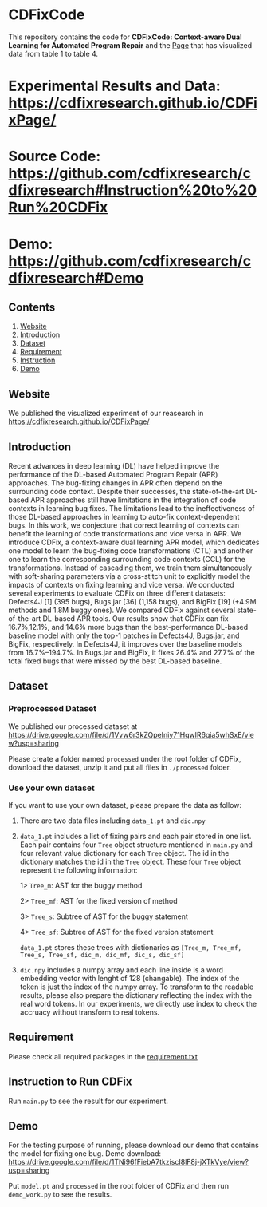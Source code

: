 # CDFixCode

This repository contains the code for **CDFixCode: Context-aware Dual Learning for Automated Program Repair** and the [Page](https://cdfixresearch.github.io/CDFixPage/) that has visualized data from table 1 to table 4.

# Experimental Results and Data: https://cdfixresearch.github.io/CDFixPage/
# Source Code: https://github.com/cdfixresearch/cdfixresearch#Instruction%20to%20Run%20CDFix
# Demo: https://github.com/cdfixresearch/cdfixresearch#Demo

## Contents

1. [Website](#Website)
2. [Introduction](#Introduction)
3. [Dataset](#Dataset)
4. [Requirement](#Requirement)
5. [Instruction](#Instruction)
6. [Demo](#Demo)

## Website

We published the visualized experiment of our reasearch in https://cdfixresearch.github.io/CDFixPage/

## Introduction

Recent advances in deep learning (DL) have helped improve the
performance of the DL-based Automated Program Repair (APR)
approaches. The bug-fixing changes in APR often depend on the surrounding code context. Despite their successes, the state-of-the-art
DL-based APR approaches still have limitations in the integration
of code contexts in learning bug fixes. The limitations lead to the
ineffectiveness of those DL-based approaches in learning to auto-fix
context-dependent bugs. In this work, we conjecture that correct
learning of contexts can benefit the learning of code transformations and vice versa in APR. We introduce CDFix, a context-aware
dual learning APR model, which dedicates one model to learn the
bug-fixing code transformations (CTL) and another one to learn the
corresponding surrounding code contexts (CCL) for the transformations. Instead of cascading them, we train them simultaneously
with soft-sharing parameters via a cross-stitch unit to explicitly
model the impacts of contexts on fixing learning and vice versa.
We conducted several experiments to evaluate CDFix on three
different datasets: Defects4J [1] (395 bugs), Bugs.jar [36] (1,158
bugs), and BigFix [19] (+4.9M methods and 1.8M buggy ones). We
compared CDFix against several state-of-the-art DL-based APR
tools. Our results show that CDFix can fix 16.7%,12.1%, and 14.6%
more bugs than the best-performance DL-based baseline model
with only the top-1 patches in Defects4J, Bugs.jar, and BigFix, respectively. In Defects4J, it improves over the baseline models from
16.7%–194.7%. In Bugs.jar and BigFix, it fixes 26.4% and 27.7% of
the total fixed bugs that were missed by the best DL-based baseline.

## Dataset

### Preprocessed Dataset

We published our processed dataset at https://drive.google.com/file/d/1Vvw6r3kZQpeIniy71HqwlR6qia5whSxE/view?usp=sharing

Please create a folder named ```processed``` under the root folder of CDFix, download the dataset, unzip it and put all files in ```./processed``` folder.

### Use your own dataset

If you want to use your own dataset, please prepare the data as follow:

1. There are two data files including ```data_1.pt``` and ```dic.npy```

2. ```data_1.pt``` includes a list of fixing pairs and each pair stored in one list. Each pair contains four ```Tree``` object structure mentioned in ```main.py``` and four relevant value dictionary for each ```Tree``` object. The id in the dictionary matches the id in the ```Tree``` object. These four ```Tree``` object represent the following information:

	1> ```Tree_m```: AST for the buggy method
	
	2> ```Tree_mf```: AST for the fixed version of method
	
	3> ```Tree_s```: Subtree of AST for the buggy statement
	
	4> ```Tree_sf```: Subtree of AST for the fixed version statement
	
	```data_1.pt``` stores these trees with dictionaries as ```[Tree_m, Tree_mf, Tree_s, Tree_sf, dic_m, dic_mf, dic_s, dic_sf]```

3. ```dic.npy``` includes a numpy array and each line inside is a word embedding vector with lenght of 128 (changable). The index of the token is just the index of the numpy array. To transform to the readable results, please also prepare the dictionary reflecting the index with the real word tokens. In our experiments, we directly use index to check the accruacy without transform to real tokens.

## Requirement

Please check all required packages in the [requirement.txt](https://github.com/cdfixresearch/cdfixresearch/blob/main/requirement.txt) 

## Instruction to Run CDFix

Run ```main.py``` to see the result for our experiment. 

## Demo

For the testing purpose of running, please download our demo that contains the model for fixing one bug. Demo download: https://drive.google.com/file/d/1TNi96fFiebA7tkziscI8lF8j-jXTkVye/view?usp=sharing

Put ```model.pt``` and ```processed``` in the root folder of CDFix and then run ```demo_work.py``` to see the results.
